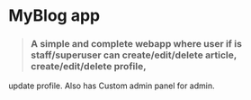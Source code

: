 # MyBlog app

> ### A simple and complete webapp where user if is staff/superuser can create/edit/delete article, create/edit/delete profile,
update profile.
Also has Custom admin panel for admin.
